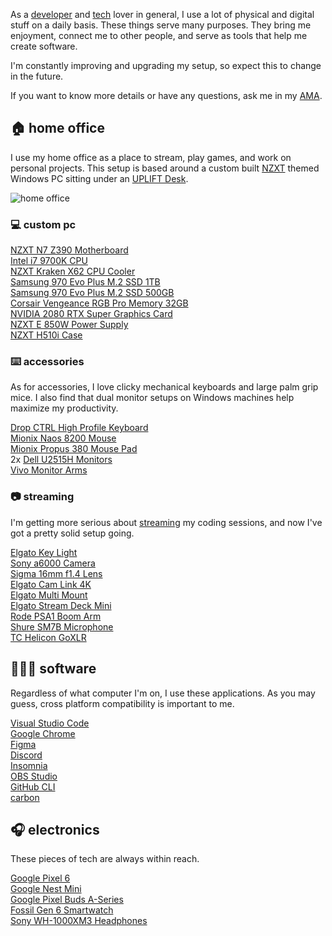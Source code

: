 As a [developer][developer] and [tech][tech] lover in general, I use a lot of physical and digital stuff on a daily basis.
These things serve many purposes. They bring me enjoyment, connect me to other people, and serve as tools that help me create software.

I'm constantly improving and upgrading my setup, so expect this to change in the future.

If you want to know more details or have any questions, ask me in my [AMA][ama].

## 🏠 home office

I use my home office as a place to stream, play games, and work on personal projects. This setup is based around a custom built [NZXT][nzxt] themed Windows PC sitting under an [UPLIFT Desk][uplift].

![home office][home-office]

### 💻 custom pc

[NZXT N7 Z390 Motherboard][mobo]  
[Intel i7 9700K CPU][cpu]  
[NZXT Kraken X62 CPU Cooler][cooler]  
[Samsung 970 Evo Plus M.2 SSD 1TB][ssd-tb]  
[Samsung 970 Evo Plus M.2 SSD 500GB][ssd-gb]  
[Corsair Vengeance RGB Pro Memory 32GB][ram]  
[NVIDIA 2080 RTX Super Graphics Card][gpu]  
[NZXT E 850W Power Supply][psu]  
[NZXT H510i Case][case]

### ⌨️ accessories

As for accessories, I love clicky mechanical keyboards and large palm grip mice. I also find that dual monitor setups on Windows machines help maximize my productivity.

[Drop CTRL High Profile Keyboard][ctrl]  
[Mionix Naos 8200 Mouse][naos]  
[Mionix Propus 380 Mouse Pad][propus]  
2x [Dell U2515H Monitors][u2515h]  
[Vivo Monitor Arms][arms]

### 📷 streaming

I'm getting more serious about [streaming][stream] my coding sessions, and now I've got a pretty solid setup going.

[Elgato Key Light][key-light]  
[Sony a6000 Camera][a6000]  
[Sigma 16mm f1.4 Lens][sigma]  
[Elgato Cam Link 4K][camlink]  
[Elgato Multi Mount][multi-mount]  
[Elgato Stream Deck Mini][stream-deck]  
[Rode PSA1 Boom Arm][psa1]  
[Shure SM7B Microphone][sm7b]  
[TC Helicon GoXLR][goxlr]

## 👨🏼‍💻 software

Regardless of what computer I'm on, I use these applications. As you may guess, cross platform compatibility is important to me.

[Visual Studio Code][vscode]  
[Google Chrome][chrome]  
[Figma][figma]  
[Discord][discord]  
[Insomnia][insomnia]  
[OBS Studio][obs]  
[GitHub CLI][github-cli]  
[carbon][carbon]

## 🎧 electronics

These pieces of tech are always within reach.

[Google Pixel 6][pixel]  
[Google Nest Mini][google-nest]  
[Google Pixel Buds A-Series][pixel-buds]  
[Fossil Gen 6 Smartwatch][gen-6]  
[Sony WH-1000XM3 Headphones][wh-1000mx3]

[developer]: https://bradgarropy.com/topic/coding
[tech]: https://bradgarropy.com/topic/tech
[ama]: https://bradgarropy.com/ama
[nzxt]: https://www.nzxt.com
[home-office]: /pages/uses/home-office.jpg
[mobo]: https://www.amazon.com/NZXT-Z390-N7-Z39XT-W1-Motherboard-Wireless-AC/dp/B07ZGFPLK3?tag=bradgarropy00-20
[cpu]: https://www.amazon.com/Intel-i7-9700K-Desktop-Processor-Unlocked/dp/B07HHN6KBZ?tag=bradgarropy00-20
[cooler]: https://www.amazon.com/Kraken-280mm-Water-Cooling-Bracket/dp/B06XS9QNPS?tag=bradgarropy00-20
[ssd-tb]: https://www.amazon.com/Samsung-970-EVO-Plus-MZ-V7S500B/dp/B07MFZY2F2?tag=bradgarropy00-20
[ssd-gb]: https://www.amazon.com/Samsung-970-EVO-Plus-MZ-V7S500B/dp/B07M7Q21N7?tag=bradgarropy00-20
[ram]: https://www.amazon.com/Corsair-Vengeance-PC4-25600-Desktop-Memory/dp/B07RJXBMM7?tag=bradgarropy00-20
[gpu]: https://www.amazon.com/NVIDIA-GeForce-Super-Founders-Graphics/dp/B07W3P4PC2?tag=bradgarropy00-20
[psu]: https://www.amazon.com/NP-1PM-E850A-Modular-Digital-Supply-Certified/dp/B07CGCFWJY?tag=bradgarropy00-20
[case]: https://www.amazon.com/NZXT-H510i-Mid-Tower-Integrated-Water-Cooling/dp/B07SB3B1Z5?tag=bradgarropy00-20
[ctrl]: https://drop.com/buy/drop-ctrl-high-profile-mechanical-keyboard
[naos]: https://www.amazon.com/gp/product/B00ANIRU7U?tag=bradgarropy00-20
[propus]: https://www.amazon.com/gp/product/B004J35DYW?tag=bradgarropy00-20
[u2515h]: https://www.amazon.com/gp/product/B00SPWPF1O?tag=bradgarropy00-20
[arms]: https://www.amazon.com/VIVO-Monitor-Adjustable-Screens-STAND-V002/dp/B009S750LA?tag=bradgarropy00-20
[google-nest]: https://store.google.com/product/google_nest_mini
[stream]: https://bradgarropy.com/stream
[sm7b]: https://www.amazon.com/Shure-SM7B-Cardioid-Dynamic-Microphone/dp/B0002E4Z8M?tag=bradgarropy00-20
[goxlr]: https://www.amazon.com/GoXLR-Mixer-Sampler-Voice-Streamers/dp/B07JKNG4NV?tag=bradgarropy00-20
[psa1]: https://www.amazon.com/gp/product/B001D7UYBO?tag=bradgarropy00-20
[a6000]: https://www.amazon.com/Sony-Mirrorless-Digitial-3-0-Inch-16-50mm/dp/B00I8BICB2?tag=bradgarropy00-20
[sigma]: https://www.amazon.com/Sigma-16mm-Contemporary-Lens-Sony/dp/B077BWD2BB?tag=bradgarropy00-20
[camlink]: https://www.amazon.com/Elgato-Cam-Link-Broadcast-Camcorder/dp/B07K3FN5MR?tag=bradgarropy00-20
[stream-deck]: https://www.amazon.com/Elgato-Stream-Deck-Mini-customizable/dp/B07DYRS1WH?tag=bradgarropy00-20
[multi-mount]: https://www.elgato.com/en/gaming/multi-mount
[key-light]: https://www.elgato.com/en/gaming/key-light
[vscode]: https://code.visualstudio.com
[chrome]: https://www.google.com/chrome
[figma]: https://www.figma.com
[obs]: https://obsproject.com
[github-cli]: https://cli.github.com
[carbon]: https://carbon.now.sh
[pixel]: https://store.google.com/product/pixel_6
[pixel-buds]: https://store.google.com/product/pixel_buds_a_series
[gen-6]: https://www.fossil.com/en-us/products/gen-6-smartwatch-brown-leather/FTW4062V.html
[wh-1000mx3]: https://www.amazon.com/gp/product/B07G4MNFS1?tag=bradgarropy00-20
[discord]: https://discord.com
[insomnia]: https://insomnia.rest
[uplift]: https://www.upliftdesk.com/uplift-4-leg-standing-desk-v2-v2-commercial
